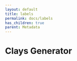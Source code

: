 ```yaml
---
layout: default
title: labels
permalink: docs/labels
has_children: true
parent: Metadata
---
```



# Clays Generator

